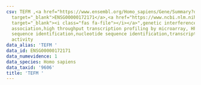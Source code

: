 ```yaml
---
csv: TEFM ,<a href="https://www.ensembl.org/Homo_sapiens/Gene/Summary?db=core;g=ENSG00000172171"
  target="_blank">ENSG00000172171</a>,<a href="https://www.ncbi.nlm.nih.gov/pubmed/28369544"
  target="_blank"><i class="fas fa-file"></i></a>",genetic interference,functional
  association,high throughput transcription profiling by microarray, HF73 cells,nucleotide
  sequence identification,nucleotide sequence identification,transcriptional regulation,down-regulates
  activity
data_alias: 'TEFM '
data_id: ENSG00000172171
data_numevidence: 1
data_species: Homo sapiens
data_taxid: '9606'
title: 'TEFM '
---
```


